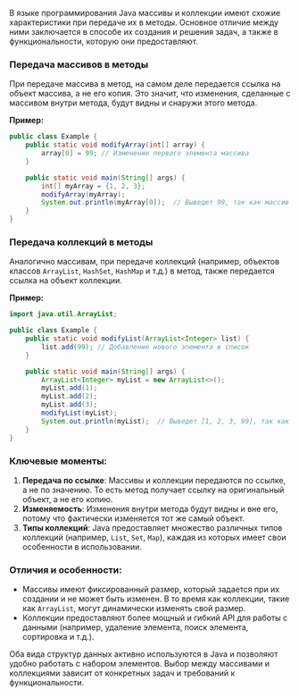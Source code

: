 В языке программирования Java массивы и коллекции имеют схожие характеристики при передаче их в методы. Основное отличие между ними заключается в способе их создания и решения задач, а также в функциональности, которую они предоставляют.

### Передача массивов в методы

При передаче массива в метод, на самом деле передается ссылка на объект массива, а не его копия. Это значит, что изменения, сделанные с массивом внутри метода, будут видны и снаружи этого метода.

**Пример:**

```java
public class Example {
    public static void modifyArray(int[] array) {
        array[0] = 99; // Изменение первого элемента массива
    }

    public static void main(String[] args) {
        int[] myArray = {1, 2, 3};
        modifyArray(myArray);
        System.out.println(myArray[0]);  // Выведет 99, так как массив был изменен внутри метода
    }
}
```

### Передача коллекций в методы

Аналогично массивам, при передаче коллекций (например, объектов классов `ArrayList`, `HashSet`, `HashMap` и т.д.) в метод, также передается ссылка на объект коллекции. 

**Пример:**

```java
import java.util.ArrayList;

public class Example {
    public static void modifyList(ArrayList<Integer> list) {
        list.add(99); // Добавление нового элемента в список
    }

    public static void main(String[] args) {
        ArrayList<Integer> myList = new ArrayList<>();
        myList.add(1);
        myList.add(2);
        myList.add(3);
        modifyList(myList);
        System.out.println(myList);  // Выведет [1, 2, 3, 99], так как список был изменен внутри метода
    }
}
```

### Ключевые моменты:

1. **Передача по ссылке**: Массивы и коллекции передаются по ссылке, а не по значению. То есть метод получает ссылку на оригинальный объект, а не его копию.
2. **Изменяемость**: Изменения внутри метода будут видны и вне его, потому что фактически изменяется тот же самый объект.
3. **Типы коллекций**: Java предоставляет множество различных типов коллекций (например, `List`, `Set`, `Map`), каждая из которых имеет свои особенности в использовании.

### Отличия и особенности:

- Массивы имеют фиксированный размер, который задается при их создании и не может быть изменен. В то время как коллекции, такие как `ArrayList`, могут динамически изменять свой размер.
- Коллекции предоставляют более мощный и гибкий API для работы с данными (например, удаление элемента, поиск элемента, сортировка и т.д.).

Оба вида структур данных активно используются в Java и позволяют удобно работать с набором элементов. Выбор между массивами и коллекциями зависит от конкретных задач и требований к функциональности.